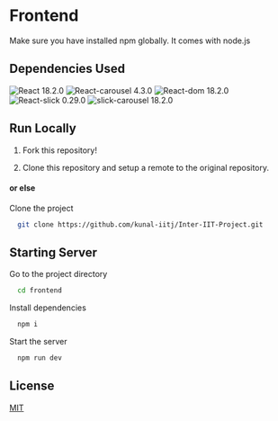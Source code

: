 
# Frontend

Make sure you have installed npm globally. It comes with node.js

## Dependencies Used

![React 18.2.0](https://img.shields.io/badge/React-18.2.0-green.svg) ![React-carousel 4.3.0](https://img.shields.io/badge/React--carousel-4.3.0-red.svg) ![React-dom 18.2.0](https://img.shields.io/badge/React--dom-18.2.0-yellowgreen.svg) ![React-slick 0.29.0](https://img.shields.io/badge/React--slick-0.29.0-blue.svg) ![slick-carousel 18.2.0](https://img.shields.io/badge/Slick--carousel-1.8.1-darkgreen.svg)
## Run Locally

1. Fork this repository!

2. Clone this repository and setup a remote to the original repository.

#### or else

Clone the project

```bash
  git clone https://github.com/kunal-iitj/Inter-IIT-Project.git
```

## Starting Server
Go to the project directory

```bash
  cd frontend
```
Install dependencies

```bash
  npm i
```

Start the server

```bash
  npm run dev
```


## License

[MIT](https://choosealicense.com/licenses/mit/)

